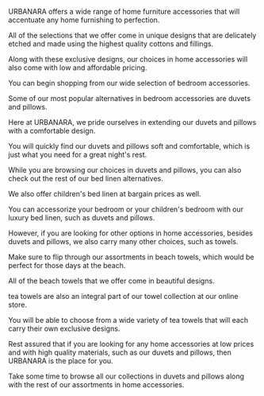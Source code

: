 URBANARA offers a wide range of home furniture accessories that will accentuate any home furnishing to perfection.

All of the selections that we offer come in unique designs that are delicately etched and made using the highest quality cottons and fillings.

Along with these exclusive designs, our choices in home accessories will also come with low and affordable pricing.

You can begin shopping from our wide selection of bedroom accessories.

Some of our most popular alternatives in bedroom accessories are duvets and pillows.

Here at URBANARA, we pride ourselves in extending our duvets and pillows with a comfortable design.

You will quickly find our duvets and pillows soft and comfortable, which is just what you need for a great night's rest.

While you are browsing our choices in duvets and pillows, you can also check out the rest of our bed linen alternatives.

We also offer children's bed linen at bargain prices as well.

You can accessorize your bedroom or your children's bedroom with our luxury bed linen, such as duvets and pillows.

However, if you are looking for other options in home accessories, besides duvets and pillows, we also carry many other choices, such as towels.

Make sure to flip through our assortments in beach towels, which would be perfect for those days at the beach.

All of the beach towels that we offer come in beautiful designs.

tea towels are also an integral part of our towel collection at our online store.

You will be able to choose from a wide variety of tea towels that will each carry their own exclusive designs.

Rest assured that if you are looking for any home accessories at low prices and with high quality materials, such as our duvets and pillows, then URBANARA is the place for you.

Take some time to browse all our collections in duvets and pillows along with the rest of our assortments in home accessories.
